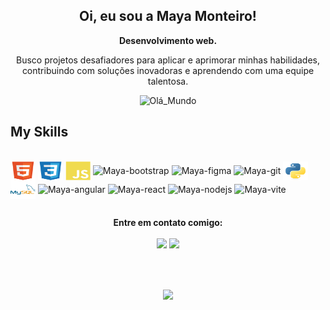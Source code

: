 ## <div align= "center">  Oi, eu sou a Maya Monteiro!</div>

<div align= "center">
<p><strong>Desenvolvimento web.</strong> </p>
<p>Busco projetos desafiadores para aplicar e aprimorar minhas habilidades, <br> contribuindo com soluções inovadoras e aprendendo com uma equipe talentosa.</p>
</div>

<div align="center">
  <img src="https://github.com/user-attachments/assets/232c0935-d574-4d88-97ef-faa81652eef0" alt="Olá_Mundo" width="400">
</div>


## My Skills  

<div style="display: inline_block"><br>
  <img align="center" alt="Maya-HTML" height="30" width="40" src="https://raw.githubusercontent.com/devicons/devicon/master/icons/html5/html5-original.svg">
  <img align="center" alt="Maya-CSS" height="30" width="40" src="https://raw.githubusercontent.com/devicons/devicon/master/icons/css3/css3-original.svg">
  <img align="center" alt="Maya-Js" height="30" width="40" src="https://raw.githubusercontent.com/devicons/devicon/master/icons/javascript/javascript-plain.svg">
  <img align="center" alt="Maya-bootstrap" height="30" width="40" src="https://uxwing.com/wp-content/themes/uxwing/download/brands-and-social-media/bootstrap-5-logo-icon.png">
  <img align="center" alt="Maya-figma" height="30" width="40" src="https://cdn-icons-png.flaticon.com/512/5968/5968705.png">
  <img align="center" alt="Maya-git" height="30" width="40" src="https://upload.wikimedia.org/wikipedia/commons/thumb/3/3f/Git_icon.svg/2048px-Git_icon.svg.png">
  <img align="center" alt="Maya-Python" height="30" width="40" src="https://raw.githubusercontent.com/devicons/devicon/master/icons/python/python-original.svg">
  <img align="center" alt="Maya-mysql" height="30" width="40" src="https://raw.githubusercontent.com/devicons/devicon/master/icons/mysql/mysql-original-wordmark.svg">
  <img align="center" alt="Maya-angular" height="30" width="40" src="https://github.com/user-attachments/assets/76daf91f-0326-4bf8-9f5c-be11cb3e8159">
  <img align="center" alt="Maya-react" height="30" width="40" src="https://github.com/user-attachments/assets/8106bb93-4610-4c6f-bb5f-c9ac7989bd2f">
  <img align="center" alt="Maya-nodejs" height="30" width="40" src="https://github.com/user-attachments/assets/f199375b-fa51-411b-8489-3fe7da21495c">
  <img align="center" alt="Maya-vite" height="30" width="40" src="https://vitejs.dev/logo.svg">
</div>





##

<div align= "center"> <strong>Entre em contato comigo:</strong></div>

<br>

<div align = "center"> 
  <a href = "mailto:imayagmb@gmail.com"><img src="https://img.shields.io/badge/-Gmail-%23333?style=for-the-badge&logo=gmail&logoColor=white" target="_blank"></a>
  <a href="https://www.linkedin.com/in/maya-monteiro" target="_blank"><img src="https://img.shields.io/badge/-LinkedIn-%230077B5?style=for-the-badge&logo=linkedin&logoColor=white" target="_blank"></a> 
</div>

 ##
 
<br>
<br>
<div align= "center">
   <a href=https://github.com/Imayagmb>
       <img height="160em" src="https://github-readme-stats.vercel.app/api/top-langs/?username=imayagmb&layout=compact&langs_count=7&theme=dark"/>
</div>
